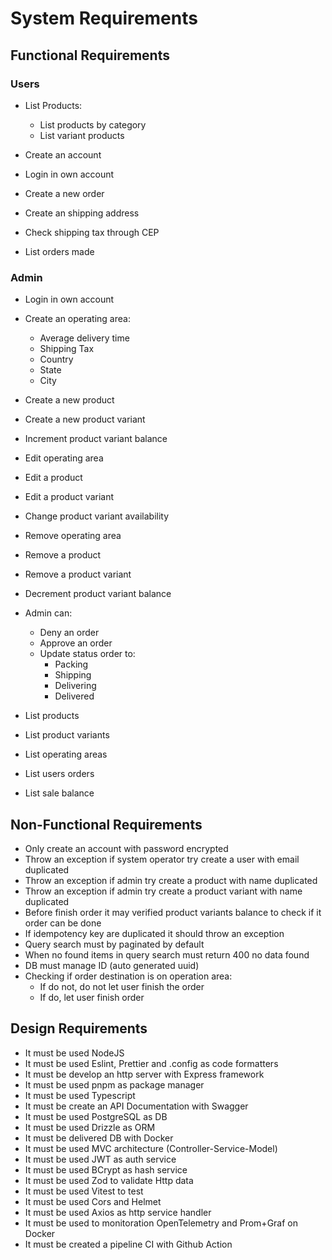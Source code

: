 # System Requirements

## Functional Requirements

### Users

- List Products:

  - List products by category
  - List variant products

- Create an account
- Login in own account

- Create a new order
- Create an shipping address
- Check shipping tax through CEP
- List orders made

### Admin

- Login in own account

- Create an operating area:

  - Average delivery time
  - Shipping Tax
  - Country
  - State
  - City

- Create a new product
- Create a new product variant
- Increment product variant balance

- Edit operating area
- Edit a product
- Edit a product variant
- Change product variant availability

- Remove operating area
- Remove a product
- Remove a product variant
- Decrement product variant balance

- Admin can:

  - Deny an order
  - Approve an order
  - Update status order to:
    - Packing
    - Shipping
    - Delivering
    - Delivered

- List products
- List product variants
- List operating areas
- List users orders
- List sale balance

## Non-Functional Requirements

- Only create an account with password encrypted
- Throw an exception if system operator try create a user with email duplicated
- Throw an exception if admin try create a product with name duplicated
- Throw an exception if admin try create a product variant with name duplicated
- Before finish order it may verified product variants balance to check if it order can be done
- If idempotency key are duplicated it should throw an exception
- Query search must by paginated by default
- When no found items in query search must return 400 no data found
- DB must manage ID (auto generated uuid)
- Checking if order destination is on operation area:
  - If do not, do not let user finish the order
  - If do, let user finish order

## Design Requirements

- It must be used NodeJS
- It must be used Eslint, Prettier and .config as code formatters
- It must be develop an http server with Express framework
- It must be used pnpm as package manager
- It must be used Typescript
- It must be create an API Documentation with Swagger
- It must be used PostgreSQL as DB
- It must be used Drizzle as ORM
- It must be delivered DB with Docker
- It must be used MVC architecture (Controller-Service-Model)
- It must be used JWT as auth service
- It must be used BCrypt as hash service
- It must be used Zod to validate Http data
- It must be used Vitest to test
- It must be used Cors and Helmet
- It must be used Axios as http service handler
- It must be used to monitoration OpenTelemetry and Prom+Graf on Docker
- It must be created a pipeline CI with Github Action
